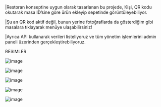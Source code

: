 |Restoran konseptine uygun olarak tasarlanan bu projede, Kişi, QR kodu okutarak masa ID’sine göre ürün ekleyip sepetinde görüntüleyebiliyor.

|Şu an QR kod aktif değil, bunun yerine fotoğraflarda da gösterdiğim gibi masalara tıklayarak menüye ulaşabilirsiniz!

|Ayrıca API kullanarak verileri listeliyoruz ve tüm yönetim işlemlerini admin paneli üzerinden gerçekleştirebiliyoruz.


RESIMLER

![image](https://github.com/user-attachments/assets/88c75bde-739a-446c-b9ff-eb81fabd9e7f)

![image](https://github.com/user-attachments/assets/326e98d5-caba-42cb-a47a-532633c5c811)

![image](https://github.com/user-attachments/assets/747dfc7d-f3c2-4d39-8cc8-d2758bcb26c9)

![image](https://github.com/user-attachments/assets/19317656-263d-4e9f-8179-e284e650693d)

![image](https://github.com/user-attachments/assets/a183f72d-3500-429f-9b1b-5aed2d86f946)



